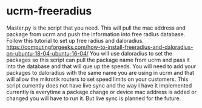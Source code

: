 # ucrm-freeradius
Master.py is the script that you need.
This will pull the mac address and package from ucrm and push the information into free radius database.
Follow this tutorial to set up free radius and daloradius. https://computingforgeeks.com/how-to-install-freeradius-and-daloradius-on-ubuntu-18-04-ubuntu-16-04/
You will use daloradius to set the packages so this script can pull the package name from ucrm and pass it into the database and that will que up the speeds. You will need to add your packages to daloradius with the same name you are using in ucrm and that will allow the mikrotik routers to set speed limits on your customers. 
This script currently does not have live sync and the way I have it implemented currently is everytime a package change or device mac address is added or changed you will have to run it. But live sync is planned for the future. 
